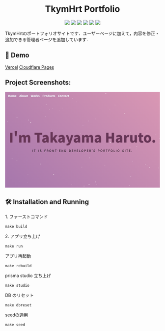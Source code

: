 <h1 align="center" id="title">TkymHrt Portfolio</h1>

<p align="center" style="align: center;">
  <img src="https://img.shields.io/badge/-Next.js-000000.svg?logo=next.js&style=popout">
  <img src="https://img.shields.io/badge/-React-000000.svg?logo=react&style=popout">
  <img src="https://img.shields.io/badge/-TypeScript-000000.svg?logo=typescript&style=popout">
  <img src="https://img.shields.io/badge/-Figma-000000.svg?logo=figma&style=popout">
  <img src="https://img.shields.io/badge/-Prisma-000000.svg?logo=prisma&style=popout">
  <img src="https://img.shields.io/badge/-Postgresql-000000.svg?logo=postgresql&style=popout">
</p>

<p id="description">TkymHrtのポートフォリオサイトです．ユーザーページに加えて，内容を修正・追加できる管理者ページを追加しています．</p>

<h2>🚀 Demo</h2>

[Vercel](https://tkymhrt-portfolio.vercel.app/)
[Cloudflare Pages](https://tkymhrt-portfolio.pages.dev/)




<h2>Project Screenshots:</h2>

<img src="/public/Screenshot.png" alt="project-image">

<h2>🛠️ Installation and Running</h2>

<p>1. ファーストコマンド</p>

```
make build
```

<p>2. アプリ立ち上げ</p>

```
make run
```

<p>アプリ再起動</p>

```
make rebuild
```

<p>prisma studio 立ち上げ</p>

```
make studio
```

<p>DB のリセット</p>

```
make dbreset
```

<p>seedの適用</p>

```
make seed
```